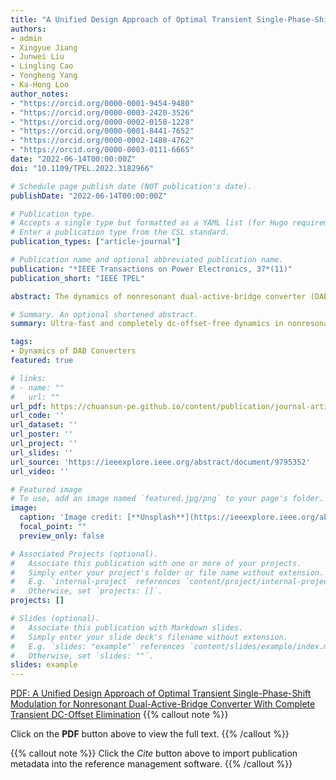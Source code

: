 ```yaml
---
title: "A Unified Design Approach of Optimal Transient Single-Phase-Shift Modulation for Nonresonant Dual-Active-Bridge Converter With Complete Transient DC-Offset Elimination"
authors:
- admin
- Xingyue Jiang
- Junwei Liu
- Lingling Cao
- Yongheng Yang
- Ka-Hong Loo
author_notes:
- "https://orcid.org/0000-0001-9454-9480"
- "https://orcid.org/0000-0003-2420-3526"
- "https://orcid.org/0000-0002-0158-1228"
- "https://orcid.org/0000-0001-8441-7652"
- "https://orcid.org/0000-0002-1488-4762"
- "https://orcid.org/0000-0003-0111-6665"
date: "2022-06-14T00:00:00Z" 
doi: "10.1109/TPEL.2022.3182966"

# Schedule page publish date (NOT publication's date).
publishDate: "2022-06-14T00:00:00Z"

# Publication type.
# Accepts a single type but formatted as a YAML list (for Hugo requirements).
# Enter a publication type from the CSL standard.
publication_types: ["article-journal"]

# Publication name and optional abbreviated publication name.
publication: "*IEEE Transactions on Power Electronics, 37*(11)"
publication_short: "IEEE TPEL"

abstract: The dynamics of nonresonant dual-active-bridge converter (DABC) are simultaneously affected by the transient modulation strategy and controller design. In general, inappropriate transient modulation strategies can lead to nonzero transient dc offsets in the inductor current and transformer’s magnetizing current, thus introducing excessive trajectory tracking error and time delays between the pulsewidth modulation generator and controller. Consequently, truly optimal transient responses cannot be achieved solely through a high-performance controller, unless the modulation-induced transient dc offsets can be completely eliminated. This article presents a comprehensive review of the optimized transient phase-shift modulation (OTPSM) strategies for single-phase-shift modulated DABC, and derives a novel optimal modulation method referred to as symmetric single-sided OTPSM (SS-OTPSM), which is based on a unified theoretical framework of OTPSM and an additional condition enabling a full elimination of all undesired transient dc offsets. The proposed SS-OTPSM can be easily and cost-effectively implemented in a cycle-by-cycle manner, and inherently compatible with fast controllers. Additionally, in order to more accurately match DABC’s power transfer model under SS-OTPSM, an enhanced model predictive controller (EMPC) is proposed. By a combined use of SS-OTPSM and EMPC, ultrafast and completely dc-offset-free dynamics can be achieved without measuring the inductor current. The effectiveness of the proposed schemes is verified by closed-loop simulation and experimental results.

# Summary. An optional shortened abstract.
summary: Ultra-fast and completely dc-offset-free dynamics in nonresonant dual-active-bridge dc-dc converters.

tags:
- Dynamics of DAB Converters
featured: true

# links:
# - name: ""
#   url: ""
url_pdf: https://chuansun-pe.github.io/content/publication/journal-article/9795352.pdf
url_code: ''
url_dataset: ''
url_poster: ''
url_project: ''
url_slides: ''
url_source: 'https://ieeexplore.ieee.org/abstract/document/9795352'
url_video: ''

# Featured image
# To use, add an image named `featured.jpg/png` to your page's folder. 
image:
  caption: 'Image credit: [**Unsplash**](https://ieeexplore.ieee.org/abstract/document/9795352/figures#figures)'
  focal_point: ""
  preview_only: false

# Associated Projects (optional).
#   Associate this publication with one or more of your projects.
#   Simply enter your project's folder or file name without extension.
#   E.g. `internal-project` references `content/project/internal-project/index.md`.
#   Otherwise, set `projects: []`.
projects: []

# Slides (optional).
#   Associate this publication with Markdown slides.
#   Simply enter your slide deck's filename without extension.
#   E.g. `slides: "example"` references `content/slides/example/index.md`.
#   Otherwise, set `slides: ""`.
slides: example
---
```


[PDF: A Unified Design Approach of Optimal Transient Single-Phase-Shift Modulation for Nonresonant Dual-Active-Bridge Converter With Complete Transient DC-Offset Elimination](https://chuansun-pe.github.io/content/publication/journal-article/9795352.pdf)
{{% callout note %}}

Click on the **PDF** button above to view the full text.
{{% /callout %}}

{{% callout note %}}
Click the *Cite* button above to import publication metadata into the reference management software.
{{% /callout %}}
